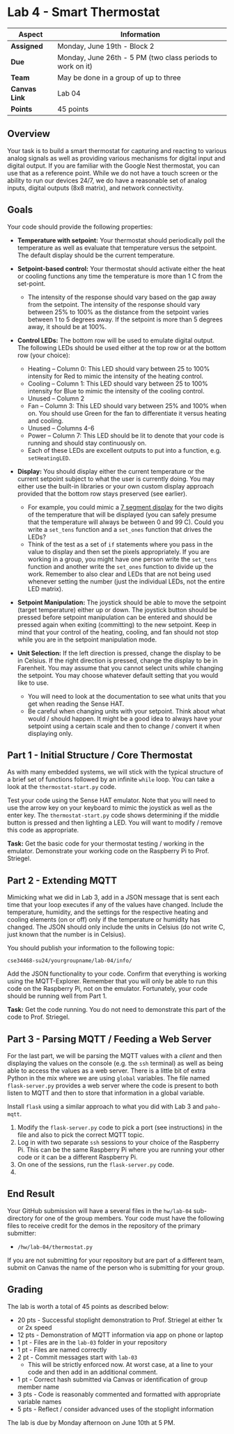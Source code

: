 # Lab 4 - Smart Thermostat

| **Aspect** | **Information** |
| --- | --- | 
| **Assigned** | Monday, June 19th - Block 2 | 
| **Due** | Monday, June 26th - 5 PM (two class periods to work on it) | 
| **Team** | May be done in a group of up to three |  
| **Canvas Link** | Lab 04 | 
| **Points** | 45 points | 

## Overview

Your task is to build a smart thermostat for capturing and reacting to various analog signals as well as providing various mechanisms for digital input and digital output. If you are familiar with the Google Nest thermostat, you can use that as a reference point. While we do not have a touch screen or the ability to run our devices 24/7, we do have a reasonable set of analog inputs, digital outputs (8x8 matrix), and network connectivity.

## Goals

Your code should provide the following properties:

* **Temperature with setpoint:** Your thermostat should periodically poll the temperature as well as evaluate that temperature versus the setpoint.  The default display should be the current temperature.

* **Setpoint-based control:** Your thermostat should activate either the heat or cooling functions any time the temperature is more than 1 C from the set-point.  
   * The intensity of the response should vary based on the gap away from the setpoint. The intensity of the response should vary between 25% to 100% as the distance from the setpoint varies between 1 to 5 degrees away. If the setpoint is more than 5 degrees away, it should be at 100%.   

* **Control LEDs:** The bottom row will be used to emulate digital output.  The following LEDs should be used either at the top row or at the bottom row (your choice):
   * Heating – Column 0: This LED should vary between 25 to 100% intensity for Red to mimic the intensity of the heating control.  
   * Cooling – Column 1: This LED should vary between 25 to 100% intensity for Blue to mimic the intensity of the cooling control.
   * Unused – Column 2
   * Fan – Column 3: This LED should vary between 25% and 100% when on.  You should use Green for the fan to differentiate it versus heating and cooling.
   * Unused – Columns 4-6
   * Power – Column 7: This LED should be lit to denote that your code is running and should stay continuously on.
   * Each of these LEDs are excellent outputs to put into a function, e.g. `setHeatingLED`. 

* **Display:** You should display either the current temperature or the current setpoint subject to what the user is currently doing.  You may either use the built-in libraries or your own custom display approach provided that the bottom row stays preserved (see earlier).  
   * For example, you could mimic a [7 segment display](https://www.sparkfun.com/products/11441) for the two digits of the temperature that will be displayed (you can safely presume that the temperature will always be between 0 and 99 C).  Could you write a `set_tens` function and a `set_ones` function that drives the LEDs?  
   * Think of the test as a set of `if` statements where you pass in the value to display and then set the pixels appropriately.  If you are working in a group, you might have one person write the `set_tens` function and another write the `set_ones` function to divide up the work. Remember to also clear and LEDs that are not being used whenever setting the number (just the individual LEDs, not the entire LED matrix). 

* **Setpoint Manipulation:** The joystick should be able to move the setpoint (target temperature) either up or down.  The joystick button should be pressed before setpoint manipulation can be entered and should be pressed again when exiting (committing) to the new setpoint.  Keep in mind that your control of the heating, cooling, and fan should not stop while you are in the setpoint manipulation mode.  

* **Unit Selection:** If the left direction is pressed, change the display to be in Celsius.  If the right direction is pressed, change the display to be in Farenheit. You may assume that you cannot select units while changing the setpoint.  You may choose whatever default setting that you would like to use. 
   * You will need to look at the documentation to see what units that you get when reading the Sense HAT.  
   * Be careful when changing units with your setpoint. Think about what would / should happen. It might be a good idea to always have your setpoint using a certain scale and then to change / convert it when displaying only.  

## Part 1 - Initial Structure / Core Thermostat

As with many embedded systems, we will stick with the typical structure of a brief set of functions followed by an infinite `while` loop. You can take a look at the `thermostat-start.py` code. 

Test your code using the Sense HAT emulator.  Note that you will need to use the arrow key on your keyboard to mimic the joystick as well as the enter key.  The `thermostat-start.py` code shows determining if the middle button is pressed and then lighting a LED.  You will want to modify / remove this code as appropriate. 

**Task:** Get the basic code for your thermostat testing / working in the emulator. Demonstrate your working code on the Raspberry Pi to Prof. Striegel.

## Part 2 - Extending MQTT

Mimicking what we did in Lab 3, add in a JSON message that is sent each time that your loop executes if any of the values have changed. Include the temperature, humidity, and the settings for the respective heating and cooling elements (on or off) only if the temperature or humidity has changed.  The JSON should only include the units in Celsius (do not write C, just known that the number is in Celsius). 

You should publish your information to the following topic:

`cse34468-su24/yourgroupname/lab-04/info/`

Add the JSON functionality to your code. Confirm that everything is working using the MQTT-Explorer.  Remember that you will only be able to run this code on the Raspberry Pi, not on the emulator.  Fortunately, your code should be running well from Part 1. 

**Task:** Get the code running.  You do not need to demonstrate this part of the code to Prof. Striegel.

## Part 3 - Parsing MQTT / Feeding a Web Server

For the last part, we will be parsing the MQTT values with a *client* and then displaying the values on the console (e.g. the `ssh` terminal) as well as being able to access the values as a web server.  There is a little bit of extra Python in the mix where we are using `global` variables.  The file named `flask-server.py` provides a web server where the code is present to both listen to MQTT and then to store that information in a global variable. 

Install `flask` using a similar approach to what you did with Lab 3 and `paho-mqtt`.  


1. Modify the `flask-server.py` code to pick a port (see instructions) in the file and also to pick the correct MQTT topic. 
2. Log in with two separate `ssh` sessions to your choice of the Raspberry Pi. This can be the same Raspberry Pi where you are running your other code or it can be a different Raspberry Pi. 
3. On one of the sessions, run the `flask-server.py` code. 
4. 



## End Result

Your GitHub submission will have a several files in the `hw/lab-04` sub-directory for one of the group members. Your code must have the following files to receive credit for the demos in the repository of the primary submitter:

* `/hw/lab-04/thermostat.py`

If you are not submitting for your repository but are part of a different team, submit on Canvas the name of the person who is submitting for your group.

## Grading

The lab is worth a total of 45 points as described below:

* 20 pts - Successful stoplight demonstration to Prof. Striegel at either 1x or 2x speed
* 12 pts - Demonstration of MQTT information via app on phone or laptop
* 1 pt - Files are in the `lab-03` folder in your repository
* 1 pt - Files are named correctly
* 2 pt - Commit messages start with `lab-03`
   * This will be strictly enforced now.  At worst case, at a line to your code and then add in an additional comment.  
* 1 pt - Correct hash submitted via Canvas or identification of group member name
* 3 pts - Code is reasonably commented and formatted with appropriate variable names
* 5 pts - Reflect / consider advanced uses of the stoplight information

The lab is due by Monday afternoon on June 10th at 5 PM. 




